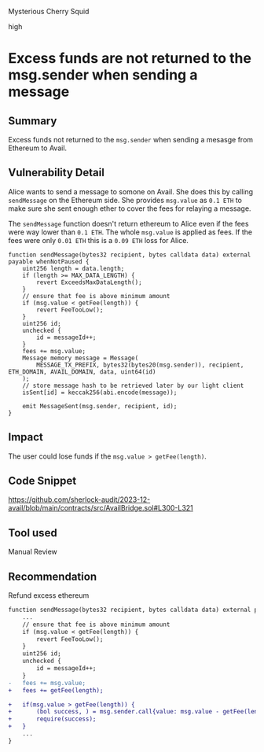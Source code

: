 Mysterious Cherry Squid

high

# Excess funds are not returned to the msg.sender when sending a message

## Summary
Excess funds not returned to the `msg.sender` when sending a mesasge from Ethereum to Avail.
## Vulnerability Detail
Alice wants to send a message to somone on Avail. She does this by calling `sendMessage` on the Ethereum side. She provides `msg.value` as `0.1 ETH` to make sure she sent enough ether to cover the fees for relaying a message.

The `sendMessage` function doesn't return ethereum to Alice even if the fees were way lower than `0.1 ETH`. The whole `msg.value` is applied as fees. If the fees were only `0.01 ETH` this is a `0.09 ETH` loss for Alice.

```solidity
function sendMessage(bytes32 recipient, bytes calldata data) external payable whenNotPaused {
    uint256 length = data.length;
    if (length >= MAX_DATA_LENGTH) {
        revert ExceedsMaxDataLength();
    }
    // ensure that fee is above minimum amount
    if (msg.value < getFee(length)) {
        revert FeeTooLow();
    }
    uint256 id;
    unchecked {
        id = messageId++;
    }
    fees += msg.value;
    Message memory message = Message(
        MESSAGE_TX_PREFIX, bytes32(bytes20(msg.sender)), recipient, ETH_DOMAIN, AVAIL_DOMAIN, data, uint64(id)
    );
    // store message hash to be retrieved later by our light client
    isSent[id] = keccak256(abi.encode(message));

    emit MessageSent(msg.sender, recipient, id);
}
```
## Impact
The user could lose funds if the `msg.value > getFee(length)`.
## Code Snippet
https://github.com/sherlock-audit/2023-12-avail/blob/main/contracts/src/AvailBridge.sol#L300-L321
## Tool used
Manual Review

## Recommendation
Refund excess ethereum
```diff
function sendMessage(bytes32 recipient, bytes calldata data) external payable whenNotPaused {
    ...
    // ensure that fee is above minimum amount
    if (msg.value < getFee(length)) {
        revert FeeTooLow();
    }
    uint256 id;
    unchecked {
        id = messageId++;
    }
-   fees += msg.value;
+   fees += getFee(length);

+   if(msg.value > getFee(length)) {
+       (bol success, ) = msg.sender.call{value: msg.value - getFee(length)}("");
+       require(success);
+   }
    ...
}
```